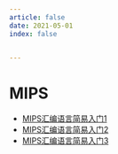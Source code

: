 ```yaml
---
article: false
date: 2021-05-01
index: false


---
```


# MIPS

- [MIPS汇编语言简易入门1](MIPS汇编语言简易入门1)
- [MIPS汇编语言简易入门2](MIPS汇编语言简易入门2)
- [MIPS汇编语言简易入门3](MIPS汇编语言简易入门3)